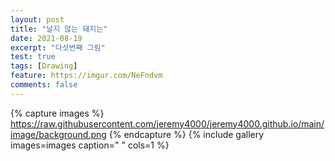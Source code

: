 ```yaml
---
layout: post
title: "날지 않는 돼지는"
date: 2021-08-19
excerpt: "다섯번째 그림"
test: true
tags: [Drawing]
feature: https://imgur.com/NeFndvm
comments: false
---
```



{% capture images %}
https://raw.githubusercontent.com/jeremy4000/jeremy4000.github.io/main/image/background.png
{% endcapture %}
{% include gallery images=images caption=" " cols=1 %}
